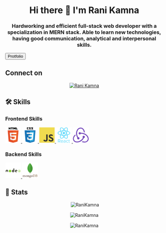 <h1 align='center'>Hi there 👋 I'm Rani Kamna</h1>
<h3 align='center'>Hardworking and efficient full-stack web developer with a specialization in MERN stack. Able to learn new technologies, having good communication, analytical and interpersonal skills.</h3>
<a href="https://rani-kamna-portfolio.vercel.app/"  target="blank">
        <button>Protfolio</button>
</a>

<!--
**RaniKamna/RaniKamna** is a ✨ _special_ ✨ repository because its `README.md` (this file) appears on your GitHub profile.

Here are some ideas to get you started:

- 🔭 I’m currently working on ...
- 🌱 I’m currently learning ...
- 👯 I’m looking to collaborate on ...
- 🤔 I’m looking for help with ...
- 💬 Ask me about ...
- 📫 How to reach me: ...
- 😄 Pronouns: ...
- ⚡ Fun fact: ...
-->

<h2>Connect on</h2>
<p align="center">
<a href="https://www.linkedin.com/in/rani-kamna-b12b10197/" target="blank"><img align="center" src="https://raw.githubusercontent.com/rahuldkjain/github-profile-readme-generator/master/src/images/icons/Social/linked-in-alt.svg" alt="Rani Kamna" height="50" width="50"/></a>
</p>

<h2 align="left">🛠 Skills</h2>
<h3 align="left">Frontend Skills</h3>
 <a href="https://www.w3.org/html/" target="_blank">
   <img src="https://raw.githubusercontent.com/devicons/devicon/master/icons/html5/html5-original-wordmark.svg" alt="html5" width="50" height="50" />
 </a>
 <a href="https://www.w3schools.com/css/" target="_blank">
    <img src="https://raw.githubusercontent.com/devicons/devicon/master/icons/css3/css3-original-wordmark.svg" alt="css3" width="50" height="50" />
 </a>
 <a href="https://developer.mozilla.org/en-US/docs/Web/JavaScript" target="_blank">
    <img src="https://raw.githubusercontent.com/devicons/devicon/master/icons/javascript/javascript-original.svg" alt="javascript" width="50" height="50" />
 </a>
 <a href="https://reactjs.org/" target="_blank">
    <img src="https://raw.githubusercontent.com/devicons/devicon/master/icons/react/react-original-wordmark.svg" alt="react" width="50" height="50" />
 </a>
 <a href="https://react-redux.js.org/introduction/getting-started">
    <img src="https://raw.githubusercontent.com/devicons/devicon/master/icons/redux/redux-original.svg" alt="redux" width="50" height="50" />
 </a>
 <h3 align="left">Backend Skills</h3>
  <a href="https://developer.mozilla.org/en-US/docs/Learn/Server-side/Express_Nodejs" target='_blank'>
    <img src="https://raw.githubusercontent.com/devicons/devicon/master/icons/nodejs/nodejs-original-wordmark.svg" alt="nodejs" width="50" height="50" />
 </a>
 <a href="https://docs.mongodb.com/manual/reference/command/">
     <img src="https://raw.githubusercontent.com/devicons/devicon/master/icons/mongodb/mongodb-original-wordmark.svg" alt="mongodb" width="50" height="50" />
 </a>

<h2 align="left">👷 Stats</h2>
<p align="center">&nbsp;<img align="center" src="https://github-readme-stats.vercel.app/api?username=RaniKamna&show_icons=true&locale=en" alt="RaniKamna" /></p>
<p align="center"><img align="center" src="https://github-readme-streak-stats.herokuapp.com/?user=RaniKamna&" alt="RaniKamna" /></p>
<p align="center"><img align="center" src="https://github-readme-stats.vercel.app/api/top-langs?username=RaniKamna&show_icons=true&locale=en&layout=compact" alt="RaniKamna" /></p>
